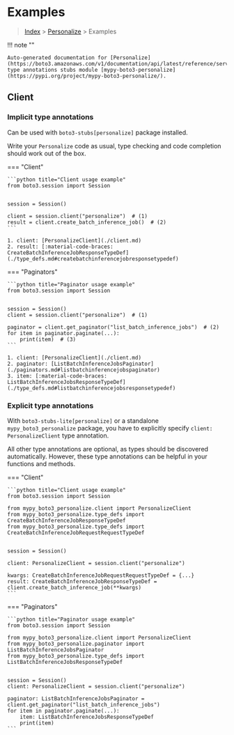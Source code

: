 # Examples

> [Index](../README.md) > [Personalize](./README.md) > Examples

!!! note ""

    Auto-generated documentation for [Personalize](https://boto3.amazonaws.com/v1/documentation/api/latest/reference/services/personalize.html#Personalize)
    type annotations stubs module [mypy-boto3-personalize](https://pypi.org/project/mypy-boto3-personalize/).

## Client

### Implicit type annotations

Can be used with `boto3-stubs[personalize]` package installed.

Write your `Personalize` code as usual,
type checking and code completion should work out of the box.


=== "Client"

    ```python title="Client usage example"
    from boto3.session import Session


    session = Session()

    client = session.client("personalize")  # (1)
    result = client.create_batch_inference_job()  # (2)
    ```

    1. client: [PersonalizeClient](./client.md)
    2. result: [:material-code-braces: CreateBatchInferenceJobResponseTypeDef](./type_defs.md#createbatchinferencejobresponsetypedef) 



=== "Paginators"

    ```python title="Paginator usage example"
    from boto3.session import Session


    session = Session()
    client = session.client("personalize")  # (1)

    paginator = client.get_paginator("list_batch_inference_jobs")  # (2)
    for item in paginator.paginate(...):
        print(item)  # (3)
    ```

    1. client: [PersonalizeClient](./client.md)
    2. paginator: [ListBatchInferenceJobsPaginator](./paginators.md#listbatchinferencejobspaginator)
    3. item: [:material-code-braces: ListBatchInferenceJobsResponseTypeDef](./type_defs.md#listbatchinferencejobsresponsetypedef) 




### Explicit type annotations

With `boto3-stubs-lite[personalize]`
or a standalone `mypy_boto3_personalize` package, you have to explicitly specify `client: PersonalizeClient` type annotation.

All other type annotations are optional, as types should be discovered automatically.
However, these type annotations can be helpful in your functions and methods.


=== "Client"

    ```python title="Client usage example"
    from boto3.session import Session

    from mypy_boto3_personalize.client import PersonalizeClient
    from mypy_boto3_personalize.type_defs import CreateBatchInferenceJobResponseTypeDef
    from mypy_boto3_personalize.type_defs import CreateBatchInferenceJobRequestRequestTypeDef


    session = Session()

    client: PersonalizeClient = session.client("personalize")

    kwargs: CreateBatchInferenceJobRequestRequestTypeDef = {...}
    result: CreateBatchInferenceJobResponseTypeDef = client.create_batch_inference_job(**kwargs)
    ```



=== "Paginators"

    ```python title="Paginator usage example"
    from boto3.session import Session

    from mypy_boto3_personalize.client import PersonalizeClient
    from mypy_boto3_personalize.paginator import ListBatchInferenceJobsPaginator
    from mypy_boto3_personalize.type_defs import ListBatchInferenceJobsResponseTypeDef


    session = Session()
    client: PersonalizeClient = session.client("personalize")

    paginator: ListBatchInferenceJobsPaginator = client.get_paginator("list_batch_inference_jobs")
    for item in paginator.paginate(...):
        item: ListBatchInferenceJobsResponseTypeDef
        print(item)
    ```




